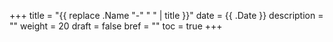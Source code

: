 +++
title = "{{ replace .Name "-" " " | title }}"
date = {{ .Date }}
description = ""
weight = 20
draft = false
bref = ""
toc = true
+++
